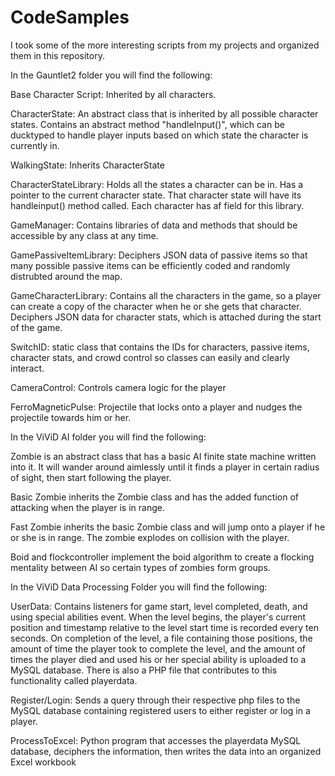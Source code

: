 # CodeSamples
I took some of the more interesting scripts from my projects and organized them in this repository.

In the Gauntlet2 folder you will find the following:

Base Character Script: Inherited by all characters.

CharacterState: An abstract class that is inherited by all possible character states. Contains an abstract method "handleInput()", which can be ducktyped to handle player inputs based on which state the character is currently in.

WalkingState: Inherits CharacterState

CharacterStateLibrary: Holds all the states a character can be in. Has a pointer to the current character state. That character state will have its handleinput() method called. Each character has af field for this library.

GameManager: Contains libraries of data and methods that should be accessible by any class at any time.

GamePassiveItemLibrary: Deciphers JSON data of passive items so that many possible passive items can be efficiently coded and randomly distrubted around the map.

GameCharacterLibrary: Contains all the characters in the game, so a player can create a copy of the character when he or she gets that character. Deciphers JSON data for character stats, which is attached during the start of the game.

SwitchID: static class that contains the IDs for characters, passive items, character stats, and crowd control so classes can easily and clearly interact.

CameraControl: Controls camera logic for the player

FerroMagneticPulse: Projectile that locks onto a player and nudges the projectile towards him or her.


In the ViViD AI folder you will find the following:

Zombie is an abstract class that has a basic AI finite state machine written into it. It will wander around aimlessly until it finds a player in certain radius of sight, then start following the player.

Basic Zombie inherits the Zombie class and has the added function of attacking when the player is in range.

Fast Zombie inherits the basic Zombie class and will jump onto a player if he or she is in range. The zombie explodes on collision with the player.

Boid and flockcontroller implement the boid algorithm to create a flocking mentality between AI so certain types of zombies form groups.


In the ViViD Data Processing Folder you will find the following:

UserData: Contains listeners for game start, level completed, death, and using special abilities event. When the level begins, the player's current position and timestamp relative to the level start time is recorded every ten seconds. On completion of the level, a file containing those positions, the amount of time the player took to complete the level, and the amount of times the player died and used his or her special ability is uploaded to a MySQL database. There is also a PHP file that contributes to this functionality called playerdata.

Register/Login: Sends a query through their respective php files to the MySQL database containing registered users  to either register or log in a player.

ProcessToExcel: Python program that accesses the playerdata MySQL database, deciphers the information, then writes the data into an organized Excel workbook 

